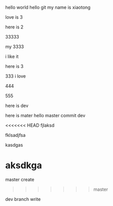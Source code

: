 hello world
hello git
my name is xiaotong

love is 3


here is 2


33333

my 3333

i like it


here is 3

333 i love

444

555


here is dev


here is mater hello master commit dev

<<<<<<< HEAD
fjlaksd

fklsadjfsa

kasdgas

aksdkga
=======
master create
>>>>>>> master

dev branch write

